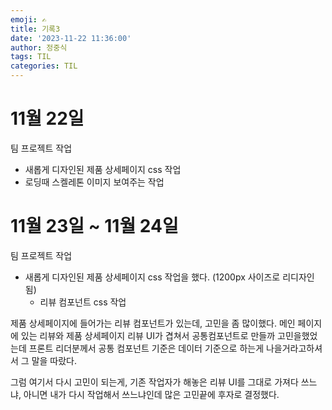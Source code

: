 ```yaml
---
emoji: ✍
title: 기록3
date: '2023-11-22 11:36:00'
author: 정중식
tags: TIL
categories: TIL
---
```


# 11월 22일

팀 프로젝트 작업

- 새롭게 디자인된 제품 상세페이지 css 작업
- 로딩때 스켈레톤 이미지 보여주는 작업

# 11월 23일 ~ 11월 24일

팀 프로젝트 작업

- 새롭게 디자인된 제품 상세페이지 css 작업을 했다. (1200px 사이즈로 리디자인됨)
  - 리뷰 컴포넌트 css 작업

제품 상세페이지에 들어가는 리뷰 컴포넌트가 있는데, 고민을 좀 많이했다.
메인 페이지에 있는 리뷰와 제품 상세페이지 리뷰 UI가 겹쳐서 공통컴포넌트로 만들까 고민을했었는데
프론트 리더분께서 공통 컴포넌트 기준은 데이터 기준으로 하는게 나을거라고하셔서 그 말을 따랐다.

그럼 여기서 다시 고민이 되는게, 기존 작업자가 해놓은 리뷰 UI를 그대로 가져다 쓰느냐, 아니면 내가 다시 작업해서 쓰느냐인데
많은 고민끝에 후자로 결정했다.
